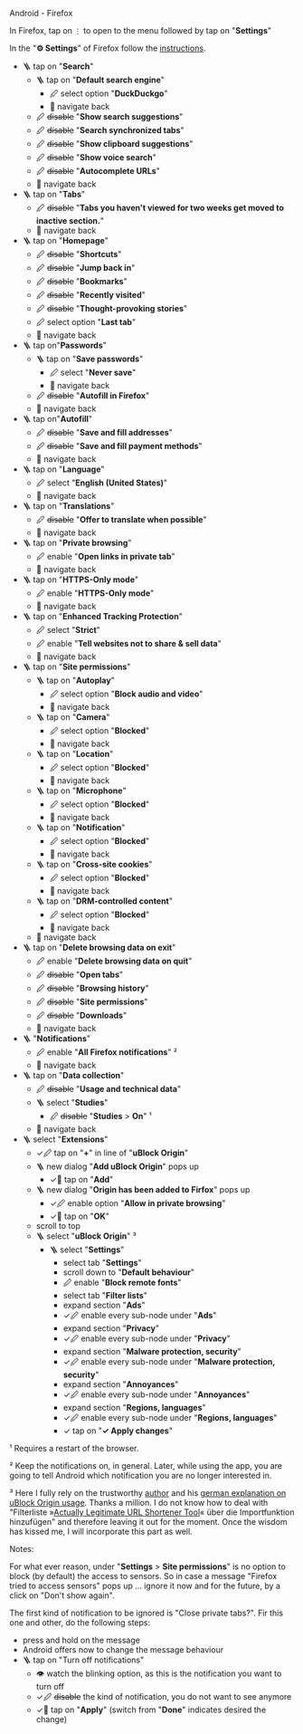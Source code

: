 Android - Firefox

In Firefox, tap on `⋮` to open to the menu followed by  tap on "**Settings**"

In the "**⚙ Settings**" of Firefox follow the [instructions](https://github.com/dietriclX/Notes/tree/main/Instructions).

- 🪜 tap on "**Search**"
	- 🪜 tap on "**Default search engine**"
		- 🖉 select option "**DuckDuckgo**"
		- 🛝 navigate back
	- 🖉 ~~disable~~ "**Show search suggestions**"
	- 🖉 ~~disable~~ "**Search synchronized tabs**"
	- 🖉 ~~disable~~ "**Show clipboard suggestions**"
	- 🖉 ~~disable~~ "**Show voice search**"
	- 🖉 ~~disable~~ "**Autocomplete URLs**"
	- 🛝 navigate back
- 🪜 tap on "**Tabs**"
	- 🖉 ~~disable~~ "**Tabs you haven't viewed for two weeks get moved to inactive section.**"
	- 🛝 navigate back
- 🪜 tap on "**Homepage**"
	- 🖉 ~~disable~~ "**Shortcuts**"
	- 🖉 ~~disable~~ "**Jump back in**"
	- 🖉 ~~disable~~ "**Bookmarks**"
	- 🖉 ~~disable~~ "**Recently visited**"
	- 🖉 ~~disable~~ "**Thought-provoking stories**"
	- 🖉 select option "**Last tab**"
	- 🛝 navigate back
- 🪜 tap on"**Passwords**"
	- 🪜 tap on "**Save passwords**"
		- 🖉 select "**Never save**"
		- 🛝 navigate back
	- 🖉 ~~disable~~ "**Autofill in Firefox**"
	- 🛝 navigate back
- 🪜 tap on"**Autofill**"
	- 🖉 ~~disable~~ "**Save and fill addresses**"
	- 🖉 ~~disable~~ "**Save and fill payment methods**"
	- 🛝 navigate back
- 🪜 tap on "**Language**"
	- 🖉 select "**English (United States)**"
	- 🛝 navigate back
- 🪜 tap on "**Translations**"
	- 🖉 ~~disable~~ "**Offer to translate when possible**"
	- 🛝 navigate back
- 🪜 tap on "**Private browsing**"
	- 🖉 enable "**Open links in private tab**"
	- 🛝 navigate back
- 🪜 tap on "**HTTPS-Only mode**"
	- 🖉 enable "**HTTPS-Only mode**"
	- 🛝 navigate back
- 🪜 tap on "**Enhanced Tracking Protection**"
	- 🖉 select "**Strict**"
	- 🖉 enable "**Tell websites not to share & sell data**"
	- 🛝 navigate back
- 🪜 tap on "**Site permissions**"
	- 🪜 tap on "**Autoplay**"
		- 🖉 select option "**Block audio and video**"
		- 🛝 navigate back
	- 🪜 tap on "**Camera**"
		- 🖉 select option "**Blocked**"
		- 🛝 navigate back
	- 🪜 tap on "**Location**"
		- 🖉 select option "**Blocked**"
		- 🛝 navigate back
	- 🪜 tap on "**Microphone**"
		- 🖉 select option "**Blocked**"
		- 🛝 navigate back
	- 🪜 tap on "**Notification**"
		- 🖉 select option "**Blocked**"
		- 🛝 navigate back
	- 🪜 tap on "**Cross-site cookies**"
		- 🖉 select option "**Blocked**"
		- 🛝 navigate back
	- 🪜 tap on "**DRM-controlled content**"
		- 🖉 select option "**Blocked**"
		- 🛝 navigate back
	- 🛝 navigate back
- 🪜 tap on "**Delete browsing data on exit**"
	- 🖉 enable "**Delete browsing data on quit**"
	- 🖉 ~~disable~~ "**Open tabs**"
	- 🖉 ~~disable~~ "**Browsing history**"
	- 🖉 ~~disable~~ "**Site permissions**"
	- 🖉 ~~disable~~ "**Downloads**"
	- 🛝 navigate back
- 🪜 "**Notifications**"
	- 🖉 enable "**All Firefox notifications**" ²
	- 🛝 navigate back
- 🪜 tap on "**Data collection**"
	- 🖉 ~~disable~~ "**Usage and technical data**"
	- 🪜 select "**Studies**"
		- 🖉 ~~disable~~ "**Studies** > **On**" ¹
	- 🛝 navigate back
- 🪜 select "**Extensions**"
	- ✓🖉 tap on "**+**" in line of "**uBlock Origin**"
	- 🪜 new dialog "**Add uBlock Origin**" pops up
		- ✓🛝 tap on "**Add**"
	- 🪜 new dialog "**Origin has been added to Firfox**" pops up
		- ✓🖉 enable option "**Allow in private browsing**"
		- ✓🛝 tap on "**OK**"
	- scroll to top
	- 🪜 select "**uBlock Origin**" ³
		- 🪜 select "**Settings**"
			- select tab "**Settings**"
			- scroll down to "**Default behaviour**"
			- 🖉 enable "**Block remote fonts**"
			- select tab "**Filter lists**"
			- expand section "**Ads**"
			- ✓🖉 enable every sub-node under "**Ads**"
			- expand section "**Privacy**"
			- ✓🖉 enable every sub-node under "**Privacy**"
			- expand section "**Malware protection, security**"
			- ✓🖉 enable every sub-node under "**Malware protection, security**"
			- expand section "**Annoyances**"
			- ✓🖉 enable every sub-node under "**Annoyances**"
			- expand section "**Regions, languages**"
			- ✓🖉 enable every sub-node under "**Regions, languages**"
			- ✓ tap on "**✓ Apply changes**"


¹ Requires a restart of the browser.

² Keep the notifications on, in general. Later, while using the app, you are going to tell Android which notification you are no longer interested in.

³ Here I fully rely on the trustworthy [author](https://www.kuketz-blog.de) and his [german explanation on  uBlock Origin usage](https://www.kuketz-blog.de/ublock-origin-schutz-gegen-tracker-und-werbung/). Thanks a million.
I do not know how to deal with "Filterliste »[Actually Legitimate URL Shortener Tool](https://raw.githubusercontent.com/DandelionSprout/adfilt/master/LegitimateURLShortener.txt)« über die Importfunktion hinzufügen" and therefore leaving it out for the moment. Once the wisdom has kissed me, I will incorporate this part as well.


Notes: 

For what ever reason, under "**Settings** > **Site permissions**" is no option to block (by default) the access to sensors. So in case a message "Firefox tried to access sensors" pops up ... ignore it now and for the future, by a click on "Don't show again".

The first kind of notification to be ignored is "Close private tabs?". Fir this one and other, do the following steps:
- press and hold on the message
- Android offers now to change the message behaviour
- 🪜 tap on "Turn off notifications"
	- 👁 watch the blinking option, as this is the notification you want to turn off
	- ✓🖉 ~~disable~~ the kind of notification, you do not want to see anymore
	- ✓🛝 tap on "**Apply**" (switch from "**Done**" indicates desired the change)